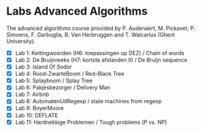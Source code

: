 # Labs Advanced Algorithms
The advanced algorithms course provided by P. Audenaert, M. Pickavet, P. Simoens, F. Garbuglia, B. Van Herbruggen and T. Walcarius (Ghent University).

- [x] Lab 1: Kettingwoorden (H6: toepassingen op DEZ) / Chain of words
- [x] Lab 2: De Bruijnreeks (H7: kortste afstanden II) / De Bruijn sequence
- [x] Lab 3: Island Of Sodor
- [x] Lab 4: Rood-ZwarteBoom / Red-Black Tree
- [x] Lab 5: Splayboom / Splay Tree
- [x] Lab 6: Pakjesbezorger / Delivery Man
- [x] Lab 7: Airbnb
- [x] Lab 8: AutomatenUitRegexp / state machines from regexp
- [x] Lab 9: BoyerMoore
- [x] Lab 10: DEFLATE
- [x] Lab 11: Hardnekkige Problemen / Tough problems (P vs. NP)
